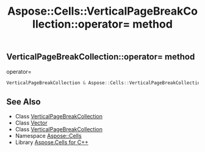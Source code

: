 ﻿---
title: Aspose::Cells::VerticalPageBreakCollection::operator= method
linktitle: operator=
second_title: Aspose.Cells for C++ API Reference
description: 'Aspose::Cells::VerticalPageBreakCollection::operator= method. operator= in C++.'
type: docs
weight: 300
url: /cpp/aspose.cells/verticalpagebreakcollection/operator_asm/
---
## VerticalPageBreakCollection::operator= method


operator=

```cpp
VerticalPageBreakCollection & Aspose::Cells::VerticalPageBreakCollection::operator=(const VerticalPageBreakCollection &src)
```

## See Also

* Class [VerticalPageBreakCollection](../)
* Class [Vector](../../vector/)
* Class [VerticalPageBreakCollection](../)
* Namespace [Aspose::Cells](../../)
* Library [Aspose.Cells for C++](../../../)

